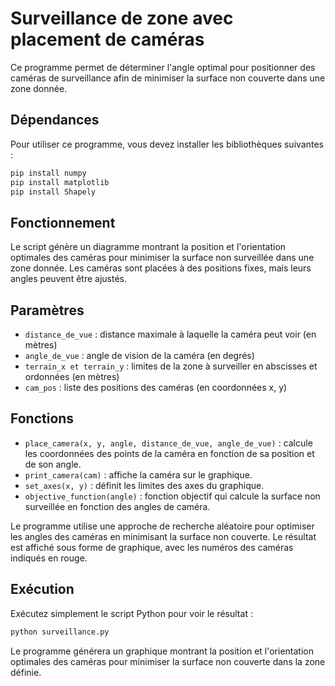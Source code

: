# Surveillance de zone avec placement de caméras

Ce programme permet de déterminer l'angle optimal pour positionner des caméras de surveillance afin de minimiser la surface non couverte dans une zone donnée.

## Dépendances

Pour utiliser ce programme, vous devez installer les bibliothèques suivantes :
```bash
pip install numpy
pip install matplotlib
pip install Shapely
```
## Fonctionnement

Le script génère un diagramme montrant la position et l'orientation optimales des caméras pour minimiser la surface non surveillée dans une zone donnée. Les caméras sont placées à des positions fixes, mais leurs angles peuvent être ajustés.

## Paramètres

- `distance_de_vue` : distance maximale à laquelle la caméra peut voir (en mètres)
- `angle_de_vue` : angle de vision de la caméra (en degrés)
- `terrain_x et terrain_y` : limites de la zone à surveiller en abscisses et ordonnées (en mètres)
- `cam_pos` : liste des positions des caméras (en coordonnées x, y)

## Fonctions

- `place_camera(x, y, angle, distance_de_vue, angle_de_vue)` : calcule les coordonnées des points de la caméra en fonction de sa position et de son angle.
- `print_camera(cam)` : affiche la caméra sur le graphique.
- `set_axes(x, y)` : définit les limites des axes du graphique.
- `objective_function(angle)` : fonction objectif qui calcule la surface non surveillée en fonction des angles de caméra.

Le programme utilise une approche de recherche aléatoire pour optimiser les angles des caméras en minimisant la surface non couverte. Le résultat est affiché sous forme de graphique, avec les numéros des caméras indiqués en rouge.

## Exécution

Exécutez simplement le script Python pour voir le résultat :
```bash
python surveillance.py
```

Le programme générera un graphique montrant la position et l'orientation optimales des caméras pour minimiser la surface non couverte dans la zone définie.
